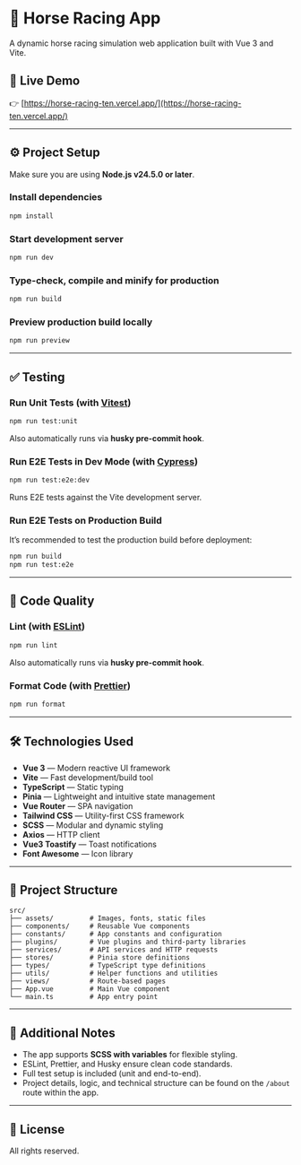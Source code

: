 # 🐎 Horse Racing App

A dynamic horse racing simulation web application built with Vue 3 and Vite.

## 🔗 Live Demo

👉 [https://horse-racing-ten.vercel.app/](https://horse-racing-ten.vercel.app/)

---

## ⚙️ Project Setup

Make sure you are using **Node.js v24.5.0 or later**.

### Install dependencies

```bash
npm install
```

### Start development server

```bash
npm run dev
```

### Type-check, compile and minify for production

```bash
npm run build
```

### Preview production build locally

```bash
npm run preview
```

---

## ✅ Testing

### Run Unit Tests (with [Vitest](https://vitest.dev/))

```bash
npm run test:unit
```
Also automatically runs via **husky pre-commit hook**.

### Run E2E Tests in Dev Mode (with [Cypress](https://www.cypress.io/))

```bash
npm run test:e2e:dev
```

Runs E2E tests against the Vite development server.

### Run E2E Tests on Production Build

It’s recommended to test the production build before deployment:

```bash
npm run build
npm run test:e2e
```

---

## 🧹 Code Quality

### Lint (with [ESLint](https://eslint.org/))

```bash
npm run lint
```

Also automatically runs via **husky pre-commit hook**.

### Format Code (with [Prettier](https://prettier.io/))

```bash
npm run format
```

---

## 🛠️ Technologies Used

- **Vue 3** — Modern reactive UI framework
- **Vite** — Fast development/build tool
- **TypeScript** — Static typing
- **Pinia** — Lightweight and intuitive state management
- **Vue Router** — SPA navigation
- **Tailwind CSS** — Utility-first CSS framework
- **SCSS** — Modular and dynamic styling
- **Axios** — HTTP client
- **Vue3 Toastify** — Toast notifications
- **Font Awesome** — Icon library

---

## 📁 Project Structure

```
src/
├── assets/         # Images, fonts, static files
├── components/     # Reusable Vue components
├── constants/      # App constants and configuration
├── plugins/        # Vue plugins and third-party libraries
├── services/       # API services and HTTP requests
├── stores/         # Pinia store definitions
├── types/          # TypeScript type definitions
├── utils/          # Helper functions and utilities
├── views/          # Route-based pages
├── App.vue         # Main Vue component
└── main.ts         # App entry point
```

---

## 📌 Additional Notes

- The app supports **SCSS with variables** for flexible styling.
- ESLint, Prettier, and Husky ensure clean code standards.
- Full test setup is included (unit and end-to-end).
- Project details, logic, and technical structure can be found on the `/about` route within the app.

---

## 📝 License

All rights reserved.
